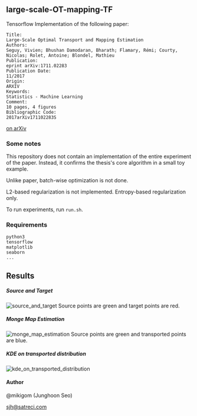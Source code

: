## large-scale-OT-mapping-TF

Tensorflow Implementation of the following paper:
```
Title:	
Large-Scale Optimal Transport and Mapping Estimation
Authors:	
Seguy, Vivien; Bhushan Damodaran, Bharath; Flamary, Rémi; Courty, Nicolas; Rolet, Antoine; Blondel, Mathieu
Publication:	
eprint arXiv:1711.02283
Publication Date:	
11/2017
Origin:	
ARXIV
Keywords:	
Statistics - Machine Learning
Comment:	
10 pages, 4 figures
Bibliographic Code:	
2017arXiv171102283S
```
[on arXiv](https://arxiv.org/abs/1711.02283)

### Some notes

This repository does not contain an implementation of the entire experiment of the paper. Instead,
it confirms the thesis's core algorithm in a small toy example.

Unlike paper, batch-wise optimization is not done.

L2-based regularization is not implemented. Entropy-based regularization only.

To run experiments, run `run.sh`.

### Requirements
```
python3
tensorflow
matplotlib
seaborn
...
```

## Results

##### Source and Target
![source_and_target](https://github.com/mikigom/large-scale-OT-mapping-TF/blob/master/viz/XnY.png?raw=true)
Source points are green and target points are red.

##### Monge Map Estimation
![monge_map_estimation](https://github.com/mikigom/large-scale-OT-mapping-TF/blob/master/viz/XnFx.png?raw=true)
Source points are green and transported points are blue.

##### KDE on transported distribution
![kde_on_transported_distribution](https://github.com/mikigom/large-scale-OT-mapping-TF/blob/master/viz/Fx.png?raw=true)

#### Author
@mikigom (Junghoon Seo)

sjh@satreci.com
